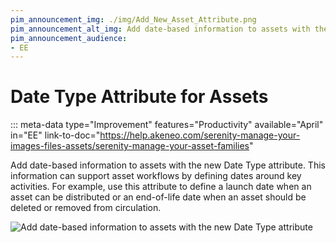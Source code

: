 ```yaml
---
pim_announcement_img: ./img/Add_New_Asset_Attribute.png
pim_announcement_alt_img: Add date-based information to assets with the new Date Type attribute
pim_announcement_audience:
- EE
---
```


# Date Type Attribute for Assets
::: meta-data type="Improvement" features="Productivity" available="April" in="EE" link-to-doc="https://help.akeneo.com/serenity-manage-your-images-files-assets/serenity-manage-your-asset-families"

Add date-based information to assets with the new Date Type attribute. This information can support asset workflows by defining dates around key activities. For example, use this attribute to define a launch date when an asset can be distributed or an end-of-life date when an asset should be deleted or removed from circulation. 



![Add date-based information to assets with the new Date Type attribute](../img/Add_New_Asset_Attribute.png)

